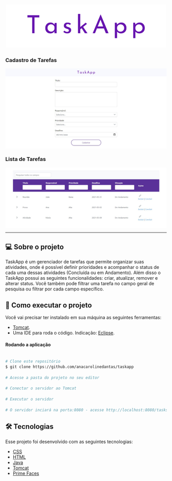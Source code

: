 <h1 align="center">
    <img alt="TaskApp" title="Happy" src="/.github/screenshots/TaskApp.png" />
</h1>

###  Cadastro de Tarefas

<p align="center" style="display: flex; align-items: flex-start; justify-content: center;">
  	<img alt="Cadastro" src="/.github/screenshots/cadastro.jpg" width="100%">
</p>

###  Lista de Tarefas

<p align="center" style="display: flex; align-items: flex-start; justify-content: center;">
  	<img alt="Lista de Tarefas" src="/.github/screenshots/lista_de_tarefas.jpg" width="100%">
</p>

---

## 💻 Sobre o projeto

TaskApp é um gerenciador de tarefas que permite organizar suas atividades, onde é possível definir prioridades e acompanhar o status de cada uma dessas atividades (Concluída ou em Andamento). Além disso o TaskApp possui as seguintes funcionalidades: criar, atualizar, remover e alterar status. Você também pode filtrar uma tarefa no campo geral de pesquisa ou filtrar por cada campo específico.

## 🧭 Como executar o projeto

Você vai precisar ter instalado em sua máquina as seguintes ferramentas:

- [Tomcat](https://tomcat.apache.org/).
- Uma IDE para roda o código. Indicação: [Eclipse](https://www.eclipse.org/).

#### Rodando a aplicação

```bash

# Clone este repositório
$ git clone https://github.com/anacarolinedantas/taskapp

# Acesse a pasta do projeto no seu editor

# Conectar o servidor ao Tomcat

# Executar o servidor

# O servidor inciará na porta:8080 - acesse http://localhost:8080/tasksapp/CadastrarTarefa.xhtml
```

## 🛠 Tecnologias

Esse projeto foi desenvolvido com as seguintes tecnologias:

- [CSS](https://developer.mozilla.org/pt-BR/docs/Web/CSS)
- [HTML](https://developer.mozilla.org/pt-BR/docs/Web/HTML)
- [Java](https://www.java.com/pt-BR/)
- [Tomcat](https://tomcat.apache.org/)
- [Prime Faces](https://www.primefaces.org/)
